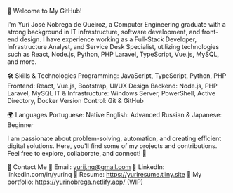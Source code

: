 👋 Welcome to My GitHub!

I'm Yuri José Nobrega de Queiroz, a Computer Engineering graduate with a strong background in IT infrastructure, software development, and front-end design. I have experience working as a Full-Stack Developer, Infrastructure Analyst, and Service Desk Specialist, utilizing technologies such as React, Node.js, Python, PHP Laravel, TypeScript, Vue.js, MySQL, and more.


🛠️ Skills & Technologies
Programming: JavaScript, TypeScript, Python, PHP
Frontend: React, Vue.js, Bootstrap, UI/UX Design
Backend: Node.js, PHP Laravel, MySQL
IT & Infrastructure: Windows Server, PowerShell, Active Directory, Docker
Version Control: Git & GitHub

🌍 Languages
Portuguese: Native
English: Advanced
Russian & Japanese: Beginner


I am passionate about problem-solving, automation, and creating efficient digital solutions. Here, you'll find some of my projects and contributions. Feel free to explore, collaborate, and connect! 🚀

📩 Contact Me
📧 Email: yurij.nq@gmail.com
💼 LinkedIn: linkedin.com/in/yurinq
📄 Resume: https://yuriresume.tiiny.site
📂 My portfolio: https://yurinobrega.netlify.app/ (WIP)
